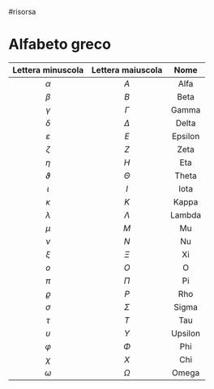 #risorsa
# Alfabeto greco 
| Lettera minuscola | Lettera maiuscola | Nome 
:--------:|:---------:|:-----------------:
$\alpha$ | $A$ | Alfa
$\beta$ | $B$ | Beta
$\gamma$|$\Gamma$|Gamma
$\delta$|$\Delta$|Delta
$\varepsilon$|$E$|Epsilon
$\zeta$|$Z$|Zeta
$\eta$|$H$|Eta
$\vartheta$|$\Theta$|Theta
$\iota$|$I$|Iota
$\kappa$|$K$|Kappa
$\lambda$|$\Lambda$|Lambda
$\mu$|$M$|Mu
$\nu$|$N$|Nu
$\xi$|$\Xi$|Xi
$o$|$O$|O
$\pi$|$\Pi$|Pi
$\varrho$|$P$|Rho
$\sigma$|$\Sigma$|Sigma
$\tau$|$T$|Tau
$\upsilon$|$\Upsilon$|Upsilon
$\varphi$|$\Phi$|Phi
$\chi$|$X$|Chi
$\omega$|$\Omega$|Omega
